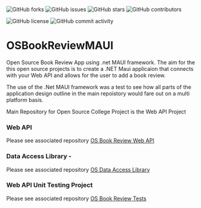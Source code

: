 ![GitHub forks](https://img.shields.io/github/forks/brianreville/OSBookReviewMAUI?style=for-the-badge)
![GitHub issues](https://img.shields.io/github/issues/brianreville/OSBookReviewMAUI?style=for-the-badge)
![GitHub stars](https://img.shields.io/github/stars/brianreville/OSBookReviewMAUI?style=for-the-badge)
![GitHub contributors](https://img.shields.io/github/contributors/brianreville/OSBookReviewMAUI?style=for-the-badge)

![GitHub license](https://img.shields.io/github/license/brianreville/OSBookReviewMAUI?style=for-the-badge)
![GitHub commit activity](https://img.shields.io/github/commit-activity/m/brianreville/OSBookReviewMAUI?style=for-the-badge)

# OSBookReviewMAUI

Open Source Book Review App using .net MAUI framework.
The aim for the this open source projects is to create a .NET Maui applicaion that connects with your Web API and allows for the user to add a book review.

The use of the .Net MAUI framework was a test to see how all parts of the application design outline in the main repoistory would fare out on a multi platform basis.

Main Repository for Open Source College Project is the Web API Project

### Web API 
Please see associated repository
[OS Book Review Web API  ](https://github.com/brianreville/OSBookReviewWebAPI)

### Data Access Library -

Please see associated repository
[OS Data Access Library](https://github.com/brianreville/OSDataAccessLibrary)

### Web API Unit Testing Project
Please see associated repository
[OS Book Review Tests  ](https://github.com/brianreville/OSBookReviewTests)
